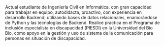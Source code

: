Actual estudiante de Ingeniería Civil en Informática, con gran capacidad para trabajar en equipo, autodidacta, proactivo, con experiencia en desarrollo Backend, utilizando bases de datos relacionales, enamorándose de Python y las tecnologías de Backend.
Realice practica en el Programa de inclusión especialista en discapacidad (PIESDI) en la Universidad del Bio Bio, como apoyo en la gestión y uso de sistema de la comunicación para personas en situación de discapacidad.

<!---
OfGhetto/OfGhetto is a ✨ special ✨ repository because its `README.md` (this file) appears on your GitHub profile.
You can click the Preview link to take a look at your changes.
--->
